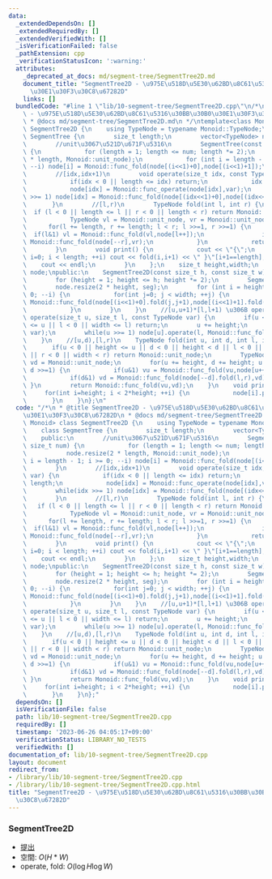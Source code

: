 ```yaml
---
data:
  _extendedDependsOn: []
  _extendedRequiredBy: []
  _extendedVerifiedWith: []
  _isVerificationFailed: false
  _pathExtension: cpp
  _verificationStatusIcon: ':warning:'
  attributes:
    _deprecated_at_docs: md/segment-tree/SegmentTree2D.md
    document_title: "SegmentTree2D - \u975E\u518D\u5E30\u62BD\u8C61\u5316\u30BB\u30B0\
      \u30E1\u30F3\u30C8\u67282D"
    links: []
  bundledCode: "#line 1 \"lib/10-segment-tree/SegmentTree2D.cpp\"\n/*\n * @title SegmentTree2D\
    \ - \u975E\u518D\u5E30\u62BD\u8C61\u5316\u30BB\u30B0\u30E1\u30F3\u30C8\u67282D\n\
    \ * @docs md/segment-tree/SegmentTree2D.md\n */\ntemplate<class Monoid> class\
    \ SegmentTree2D {\n    using TypeNode = typename Monoid::TypeNode;\n    class\
    \ SegmentTree {\n        size_t length;\n        vector<TypeNode> node;\n    public:\n\
    \        //unit\u3067\u521D\u671F\u5316\n        SegmentTree(const size_t num)\
    \ {\n            for (length = 1; length <= num; length *= 2);\n            node.resize(2\
    \ * length, Monoid::unit_node);\n            for (int i = length - 1; i >= 0;\
    \ --i) node[i] = Monoid::func_fold(node[(i<<1)+0],node[(i<<1)+1]);\n        }\n\
    \        //[idx,idx+1)\n        void operate(size_t idx, const TypeNode var) {\n\
    \            if(idx < 0 || length <= idx) return;\n            idx += length;\n\
    \            node[idx] = Monoid::func_operate(node[idx],var);\n            while(idx\
    \ >>= 1) node[idx] = Monoid::func_fold(node[(idx<<1)+0],node[(idx<<1)+1]);\n \
    \       }\n        //[l,r)\n        TypeNode fold(int l, int r) {\n          \
    \  if (l < 0 || length <= l || r < 0 || length < r) return Monoid::unit_node;\n\
    \            TypeNode vl = Monoid::unit_node, vr = Monoid::unit_node;\n      \
    \      for(l += length, r += length; l < r; l >>=1, r >>=1) {\n              \
    \  if(l&1) vl = Monoid::func_fold(vl,node[l++]);\n                if(r&1) vr =\
    \ Monoid::func_fold(node[--r],vr);\n            }\n            return Monoid::func_fold(vl,vr);\n\
    \        }\n        void print() {\n            cout << \"{\";\n            for(int\
    \ i=0; i < length; ++i) cout << fold(i,i+1) << \" }\"[i+1==length];\n        \
    \    cout << endl;\n        }\n    };\n    size_t height,width;\n    vector<SegmentTree>\
    \ node;\npublic:\n    SegmentTree2D(const size_t h, const size_t w):width(w) {\n\
    \        for (height = 1; height <= h; height *= 2);\n        SegmentTree seg(width);\n\
    \        node.resize(2 * height, seg);\n        for (int i = height - 1; i >=\
    \ 0; --i) {\n            for(int j=0; j < width; ++j) {\n                node[i].operate(j,\
    \ Monoid::func_fold(node[(i<<1)+0].fold(j,j+1),node[(i<<1)+1].fold(j,j+1)));\n\
    \            }\n        }\n    }\n    //[u,u+1)*[l,l+1) \u306B operate\n    void\
    \ operate(size_t u, size_t l, const TypeNode var) {\n        if(u < 0 || height\
    \ <= u || l < 0 || width <= l) return;\n        u += height;\n        node[u].operate(l,\
    \ var);\n        while(u >>= 1) node[u].operate(l, Monoid::func_fold(node[(u<<1)+0].fold(l,l+1),node[(u<<1)+1].fold(l,l+1)));\n\
    \    }\n    //[u,d),[l,r)\n    TypeNode fold(int u, int d, int l, int r) {\n \
    \       if(u < 0 || height <= u || d < 0 || height < d || l < 0 || width <= l\
    \ || r < 0 || width < r) return Monoid::unit_node;\n        TypeNode vu = Monoid::unit_node,\
    \ vd = Monoid::unit_node;\n        for(u += height, d += height; u < d; u >>=1,\
    \ d >>=1) {\n            if(u&1) vu = Monoid::func_fold(vu,node[u++].fold(l,r));\n\
    \            if(d&1) vd = Monoid::func_fold(node[--d].fold(l,r),vd);\n       \
    \ }\n        return Monoid::func_fold(vu,vd);\n    }\n    void print() {\n   \
    \     for(int i=height; i < 2*height; ++i) {\n            node[i].print();\n \
    \       }\n    }\n};\n"
  code: "/*\n * @title SegmentTree2D - \u975E\u518D\u5E30\u62BD\u8C61\u5316\u30BB\u30B0\
    \u30E1\u30F3\u30C8\u67282D\n * @docs md/segment-tree/SegmentTree2D.md\n */\ntemplate<class\
    \ Monoid> class SegmentTree2D {\n    using TypeNode = typename Monoid::TypeNode;\n\
    \    class SegmentTree {\n        size_t length;\n        vector<TypeNode> node;\n\
    \    public:\n        //unit\u3067\u521D\u671F\u5316\n        SegmentTree(const\
    \ size_t num) {\n            for (length = 1; length <= num; length *= 2);\n \
    \           node.resize(2 * length, Monoid::unit_node);\n            for (int\
    \ i = length - 1; i >= 0; --i) node[i] = Monoid::func_fold(node[(i<<1)+0],node[(i<<1)+1]);\n\
    \        }\n        //[idx,idx+1)\n        void operate(size_t idx, const TypeNode\
    \ var) {\n            if(idx < 0 || length <= idx) return;\n            idx +=\
    \ length;\n            node[idx] = Monoid::func_operate(node[idx],var);\n    \
    \        while(idx >>= 1) node[idx] = Monoid::func_fold(node[(idx<<1)+0],node[(idx<<1)+1]);\n\
    \        }\n        //[l,r)\n        TypeNode fold(int l, int r) {\n         \
    \   if (l < 0 || length <= l || r < 0 || length < r) return Monoid::unit_node;\n\
    \            TypeNode vl = Monoid::unit_node, vr = Monoid::unit_node;\n      \
    \      for(l += length, r += length; l < r; l >>=1, r >>=1) {\n              \
    \  if(l&1) vl = Monoid::func_fold(vl,node[l++]);\n                if(r&1) vr =\
    \ Monoid::func_fold(node[--r],vr);\n            }\n            return Monoid::func_fold(vl,vr);\n\
    \        }\n        void print() {\n            cout << \"{\";\n            for(int\
    \ i=0; i < length; ++i) cout << fold(i,i+1) << \" }\"[i+1==length];\n        \
    \    cout << endl;\n        }\n    };\n    size_t height,width;\n    vector<SegmentTree>\
    \ node;\npublic:\n    SegmentTree2D(const size_t h, const size_t w):width(w) {\n\
    \        for (height = 1; height <= h; height *= 2);\n        SegmentTree seg(width);\n\
    \        node.resize(2 * height, seg);\n        for (int i = height - 1; i >=\
    \ 0; --i) {\n            for(int j=0; j < width; ++j) {\n                node[i].operate(j,\
    \ Monoid::func_fold(node[(i<<1)+0].fold(j,j+1),node[(i<<1)+1].fold(j,j+1)));\n\
    \            }\n        }\n    }\n    //[u,u+1)*[l,l+1) \u306B operate\n    void\
    \ operate(size_t u, size_t l, const TypeNode var) {\n        if(u < 0 || height\
    \ <= u || l < 0 || width <= l) return;\n        u += height;\n        node[u].operate(l,\
    \ var);\n        while(u >>= 1) node[u].operate(l, Monoid::func_fold(node[(u<<1)+0].fold(l,l+1),node[(u<<1)+1].fold(l,l+1)));\n\
    \    }\n    //[u,d),[l,r)\n    TypeNode fold(int u, int d, int l, int r) {\n \
    \       if(u < 0 || height <= u || d < 0 || height < d || l < 0 || width <= l\
    \ || r < 0 || width < r) return Monoid::unit_node;\n        TypeNode vu = Monoid::unit_node,\
    \ vd = Monoid::unit_node;\n        for(u += height, d += height; u < d; u >>=1,\
    \ d >>=1) {\n            if(u&1) vu = Monoid::func_fold(vu,node[u++].fold(l,r));\n\
    \            if(d&1) vd = Monoid::func_fold(node[--d].fold(l,r),vd);\n       \
    \ }\n        return Monoid::func_fold(vu,vd);\n    }\n    void print() {\n   \
    \     for(int i=height; i < 2*height; ++i) {\n            node[i].print();\n \
    \       }\n    }\n};"
  dependsOn: []
  isVerificationFile: false
  path: lib/10-segment-tree/SegmentTree2D.cpp
  requiredBy: []
  timestamp: '2023-06-26 04:05:17+09:00'
  verificationStatus: LIBRARY_NO_TESTS
  verifiedWith: []
documentation_of: lib/10-segment-tree/SegmentTree2D.cpp
layout: document
redirect_from:
- /library/lib/10-segment-tree/SegmentTree2D.cpp
- /library/lib/10-segment-tree/SegmentTree2D.cpp.html
title: "SegmentTree2D - \u975E\u518D\u5E30\u62BD\u8C61\u5316\u30BB\u30B0\u30E1\u30F3\
  \u30C8\u67282D"
---
```

### SegmentTree2D
- [提出](https://atcoder.jp/contests/abc228/submissions/42967851)
- 空間: $O(H*W)$
- operate, fold: $O(\log H \log W)$
